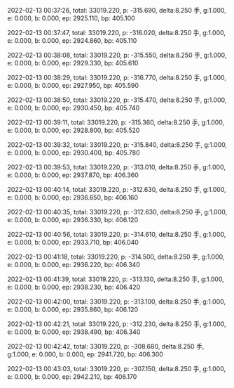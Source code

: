 2022-02-13 00:37:26, total: 33019.220, p: -315.690, delta:8.250 手, g:1.000, e: 0.000, b: 0.000, ep: 2925.110, bp: 405.100

2022-02-13 00:37:47, total: 33019.220, p: -316.020, delta:8.250 手, g:1.000, e: 0.000, b: 0.000, ep: 2924.860, bp: 405.110

2022-02-13 00:38:08, total: 33019.220, p: -315.550, delta:8.250 手, g:1.000, e: 0.000, b: 0.000, ep: 2929.330, bp: 405.610

2022-02-13 00:38:29, total: 33019.220, p: -316.770, delta:8.250 手, g:1.000, e: 0.000, b: 0.000, ep: 2927.950, bp: 405.590

2022-02-13 00:38:50, total: 33019.220, p: -315.470, delta:8.250 手, g:1.000, e: 0.000, b: 0.000, ep: 2930.450, bp: 405.740

2022-02-13 00:39:11, total: 33019.220, p: -315.360, delta:8.250 手, g:1.000, e: 0.000, b: 0.000, ep: 2928.800, bp: 405.520

2022-02-13 00:39:32, total: 33019.220, p: -315.840, delta:8.250 手, g:1.000, e: 0.000, b: 0.000, ep: 2930.400, bp: 405.780

2022-02-13 00:39:53, total: 33019.220, p: -313.010, delta:8.250 手, g:1.000, e: 0.000, b: 0.000, ep: 2937.870, bp: 406.360

2022-02-13 00:40:14, total: 33019.220, p: -312.630, delta:8.250 手, g:1.000, e: 0.000, b: 0.000, ep: 2936.650, bp: 406.160

2022-02-13 00:40:35, total: 33019.220, p: -312.630, delta:8.250 手, g:1.000, e: 0.000, b: 0.000, ep: 2936.330, bp: 406.120

2022-02-13 00:40:56, total: 33019.220, p: -314.610, delta:8.250 手, g:1.000, e: 0.000, b: 0.000, ep: 2933.710, bp: 406.040

2022-02-13 00:41:18, total: 33019.220, p: -314.500, delta:8.250 手, g:1.000, e: 0.000, b: 0.000, ep: 2936.220, bp: 406.340

2022-02-13 00:41:39, total: 33019.220, p: -313.130, delta:8.250 手, g:1.000, e: 0.000, b: 0.000, ep: 2938.230, bp: 406.420

2022-02-13 00:42:00, total: 33019.220, p: -313.100, delta:8.250 手, g:1.000, e: 0.000, b: 0.000, ep: 2935.860, bp: 406.120

2022-02-13 00:42:21, total: 33019.220, p: -312.230, delta:8.250 手, g:1.000, e: 0.000, b: 0.000, ep: 2938.490, bp: 406.340

2022-02-13 00:42:42, total: 33019.220, p: -308.680, delta:8.250 手, g:1.000, e: 0.000, b: 0.000, ep: 2941.720, bp: 406.300

2022-02-13 00:43:03, total: 33019.220, p: -307.150, delta:8.250 手, g:1.000, e: 0.000, b: 0.000, ep: 2942.210, bp: 406.170